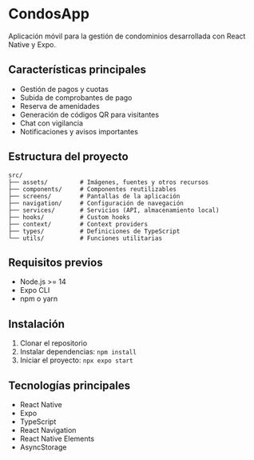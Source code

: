 # CondosApp

Aplicación móvil para la gestión de condominios desarrollada con React Native y Expo.

## Características principales

- Gestión de pagos y cuotas
- Subida de comprobantes de pago
- Reserva de amenidades
- Generación de códigos QR para visitantes
- Chat con vigilancia
- Notificaciones y avisos importantes

## Estructura del proyecto

```
src/
├── assets/         # Imágenes, fuentes y otros recursos
├── components/     # Componentes reutilizables
├── screens/        # Pantallas de la aplicación
├── navigation/     # Configuración de navegación
├── services/       # Servicios (API, almacenamiento local)
├── hooks/          # Custom hooks
├── context/        # Context providers
├── types/          # Definiciones de TypeScript
└── utils/          # Funciones utilitarias
```

## Requisitos previos

- Node.js >= 14
- Expo CLI
- npm o yarn

## Instalación

1. Clonar el repositorio
2. Instalar dependencias: `npm install`
3. Iniciar el proyecto: `npx expo start`

## Tecnologías principales

- React Native
- Expo
- TypeScript
- React Navigation
- React Native Elements
- AsyncStorage
